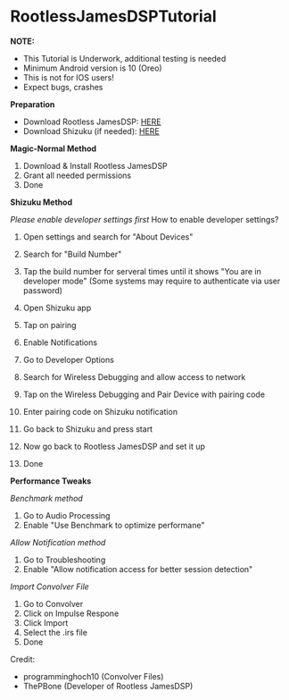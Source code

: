 # RootlessJamesDSPTutorial
**NOTE:**

- This Tutorial is Underwork, additional testing is needed
- Minimum Android version is 10 (Oreo)
- This is not for IOS users!
- Expect bugs, crashes

**Preparation**

- Download Rootless JamesDSP: [HERE](https://f-droid.org/en/packages/me.timschneeberger.rootlessjamesdsp/)
- Download Shizuku (if needed): [HERE](https://apt.izzysoft.de/fdroid/index/apk/moe.shizuku.privileged.api)

**Magic-Normal Method**
1. Download & Install Rootless JamesDSP
2. Grant all needed permissions
3. Done

**Shizuku Method**

*Please enable developer settings first*
How to enable developer settings?

1. Open settings and search for "About Devices"
2. Search for "Build Number"
3. Tap the build number for serveral times until it shows "You are in developer mode" (Some systems may require to authenticate via user password)


1. Open Shizuku app
2. Tap on pairing
3. Enable Notifications
4. Go to Developer Options
5. Search for Wireless Debugging and allow access to network
6. Tap on the Wireless Debugging and Pair Device with pairing code
7. Enter pairing code on Shizuku notification
8. Go back to Shizuku and press start
9. Now go back to Rootless JamesDSP and set it up
10. Done

**Performance Tweaks**

*Benchmark method*

1. Go to Audio Processing
2. Enable "Use Benchmark to optimize performane"

*Allow Notification method*

1. Go to Troubleshooting
2. Enable "Allow notification access for better session detection"

*Import Convolver File*

1. Go to Convolver
2. Click on Impulse Respone
3. Click Import
4. Select the .irs file
5. Done

Credit: 
- programminghoch10 (Convolver Files)
- ThePBone (Developer of Rootless JamesDSP)
